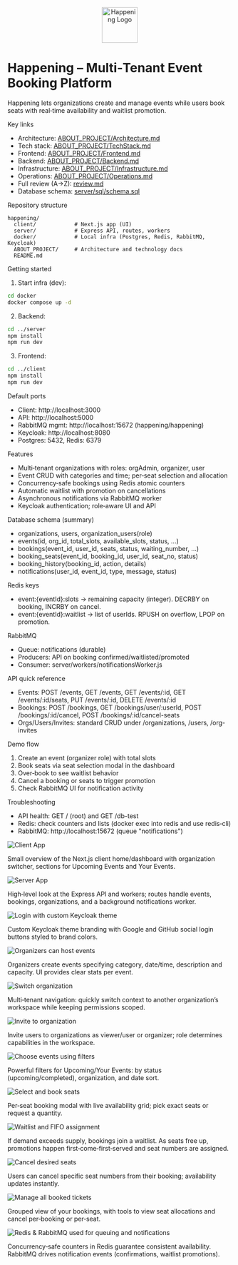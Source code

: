 <p align="center">
  <img src="client/public/brand-logo.svg" alt="Happening Logo" width="80" />
</p>

# Happening – Multi‑Tenant Event Booking Platform

Happening lets organizations create and manage events while users book seats with real‑time availability and waitlist promotion.

Key links
- Architecture: [ABOUT_PROJECT/Architecture.md](ABOUT_PROJECT/Architecture.md)
- Tech stack: [ABOUT_PROJECT/TechStack.md](ABOUT_PROJECT/TechStack.md)
- Frontend: [ABOUT_PROJECT/Frontend.md](ABOUT_PROJECT/Frontend.md)
- Backend: [ABOUT_PROJECT/Backend.md](ABOUT_PROJECT/Backend.md)
- Infrastructure: [ABOUT_PROJECT/Infrastructure.md](ABOUT_PROJECT/Infrastructure.md)
- Operations: [ABOUT_PROJECT/Operations.md](ABOUT_PROJECT/Operations.md)
- Full review (A→Z): [review.md](review.md)
- Database schema: [server/sql/schema.sql](server/sql/schema.sql)

Repository structure
```
happening/
  client/            # Next.js app (UI)
  server/            # Express API, routes, workers
  docker/            # Local infra (Postgres, Redis, RabbitMQ, Keycloak)
  ABOUT_PROJECT/     # Architecture and technology docs
  README.md
```

Getting started
1) Start infra (dev):
```bash
cd docker
docker compose up -d
```
2) Backend:
```bash
cd ../server
npm install
npm run dev
```
3) Frontend:
```bash
cd ../client
npm install
npm run dev
```

Default ports
- Client: http://localhost:3000
- API: http://localhost:5000
- RabbitMQ mgmt: http://localhost:15672 (happening/happening)
- Keycloak: http://localhost:8080
- Postgres: 5432, Redis: 6379


Features
- Multi‑tenant organizations with roles: orgAdmin, organizer, user
- Event CRUD with categories and time; per‑seat selection and allocation
- Concurrency‑safe bookings using Redis atomic counters
- Automatic waitlist with promotion on cancellations
- Asynchronous notifications via RabbitMQ worker
- Keycloak authentication; role‑aware UI and API

Database schema (summary)
- organizations, users, organization_users(role)
- events(id, org_id, total_slots, available_slots, status, ...)
- bookings(event_id, user_id, seats, status, waiting_number, ...)
- booking_seats(event_id, booking_id, user_id, seat_no, status)
- booking_history(booking_id, action, details)
- notifications(user_id, event_id, type, message, status)

Redis keys
- event:{eventId}:slots → remaining capacity (integer). DECRBY on booking, INCRBY on cancel.
- event:{eventId}:waitlist → list of userIds. RPUSH on overflow, LPOP on promotion.

RabbitMQ
- Queue: notifications (durable)
- Producers: API on booking confirmed/waitlisted/promoted
- Consumer: server/workers/notificationsWorker.js

API quick reference
- Events: POST /events, GET /events, GET /events/:id, GET /events/:id/seats, PUT /events/:id, DELETE /events/:id
- Bookings: POST /bookings, GET /bookings/user/:userId, POST /bookings/:id/cancel, POST /bookings/:id/cancel-seats
- Orgs/Users/Invites: standard CRUD under /organizations, /users, /org-invites

Demo flow
1) Create an event (organizer role) with total slots
2) Book seats via seat selection modal in the dashboard
3) Over‑book to see waitlist behavior
4) Cancel a booking or seats to trigger promotion
5) Check RabbitMQ UI for notification activity

Troubleshooting
- API health: GET / (root) and GET /db-test
- Redis: check counters and lists (docker exec into redis and use redis‑cli)
- RabbitMQ: http://localhost:15672 (queue "notifications")



<!-- Client overview -->

![Client App](ABOUT_PROJECT/Images/happening-client.png)

Small overview of the Next.js client home/dashboard with organization switcher, sections for Upcoming Events and Your Events.

<!-- Server overview -->

![Server App](ABOUT_PROJECT/Images/happening-server.png)

High‑level look at the Express API and workers; routes handle events, bookings, organizations, and a background notifications worker.

<!-- Login + Keycloak theme -->

![Login with custom Keycloak theme](ABOUT_PROJECT/Images/LoginPageWithCustomeKeyClockThemeAndSocialLogins.png)

Custom Keycloak theme branding with Google and GitHub social login buttons styled to brand colors.

<!-- Create/host events (organizers) -->

![Organizers can host events](ABOUT_PROJECT/Images/OrganisersCanHostEvents.png)

Organizers create events specifying category, date/time, description and capacity. UI provides clear stats per event.

<!-- Switch organization feature -->

![Switch organization](ABOUT_PROJECT/Images/FeatureToSwitchOrganisation.png)

Multi‑tenant navigation: quickly switch context to another organization’s workspace while keeping permissions scoped.

<!-- Invitations -->

![Invite to organization](ABOUT_PROJECT/Images/CanInviteToOrganizationAsUserAndOrganizer.png)

Invite users to organizations as viewer/user or organizer; role determines capabilities in the workspace.

<!-- Filters -->

![Choose events using filters](ABOUT_PROJECT/Images/CanChooseEventsByApplyingFilters.png)

Powerful filters for Upcoming/Your Events: by status (upcoming/completed), organization, and date sort.

<!-- Seat selection + booking -->

![Select and book seats](ABOUT_PROJECT/Images/SelectAndBookDesiredTickets.png)

Per‑seat booking modal with live availability grid; pick exact seats or request a quantity.

<!-- Waitlist behavior -->

![Waitlist and FIFO assignment](ABOUT_PROJECT/Images/WhenSeatsAreFullAddedToWatingListAndLaterTicketsAssignedUsingFIFO.png)

If demand exceeds supply, bookings join a waitlist. As seats free up, promotions happen first‑come‑first‑served and seat numbers are assigned.

<!-- Manage / cancel seats -->

![Cancel desired seats](ABOUT_PROJECT/Images/CanCancleTheDesiredSelectedTickets.png)

Users can cancel specific seat numbers from their booking; availability updates instantly.

![Manage all booked tickets](ABOUT_PROJECT/Images/CanManageAllBookedTickets.png)

Grouped view of your bookings, with tools to view seat allocations and cancel per‑booking or per‑seat.

<!-- Redis + RabbitMQ architecture note -->

![Redis & RabbitMQ used for queuing and notifications](ABOUT_PROJECT/Images/UsedRedisAndRabbitMqForQueueAndNotificationsWhileAssigingSeats.png)

Concurrency‑safe counters in Redis guarantee consistent availability. RabbitMQ drives notification events (confirmations, waitlist promotions).
